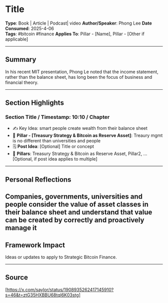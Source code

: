 # Title

**Type**: Book | Article | Podcast| video
**Author/Speaker**:  Phong Lee
**Date Consumed**: 2025-4-06  
**Tags**: #bitcoin #finance
**Applies To**: Pillar - [Name], Pillar - [Other if applicable]  

---

## Summary  

In his recent MIT presentation, Phong Le noted that the income statement, rather than the balance sheet, has long been the focus of business and financial theory.

---

## Section Highlights  

### Section Title / Timestamp: 10:10 / Chapter  

- ✍️ Key Idea: smart people create wealth from their balance sheet
- 📌 **Pillar - [Treasury Strategy & Bitcoin as Reserve Asset]**: Treaury mgmt is no different than universities and people
- 🗒 **Post Idea**: [Optional] Title or concept  
- 🔗 **Pillars**: Treasury Strategy & Bitcoin as Reserve Asset, Pillar2, ... [Optional, if post idea applies to multiple]

---

## Personal Reflections  

Companies, governments, universities and people consider the value of asset classes in their balance sheet and understand that value can be created by correctly and proactively manage it
---

## Framework Impact  

Ideas or updates to apply to Strategic Bitcoin Finance.

---

## Source  

[https://x.com/saylor/status/1908935262417145910?s=46&t=ztG35HXBBU68tql6K03stg]
